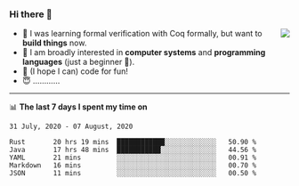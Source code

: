 ### Hi there 👋

<img align="right" src="https://github-readme-stats.vercel.app/api?username=xxchan&show_icons=true&icon_color=0366d6&text_color=24292e&bg_color=ffffff&hide_title=true" />


- 🤔 I was learning formal verification with Coq formally, but want to **build things** now.
- 😬 I am broadly interested in **computer systems** and **programming languages** (just a beginner 🥺).
- 🤩 (I hope I can) code for fun!
- 😇 …………


---

📊 **The last 7 days I spent my time on** 

<!--START_SECTION:waka-->
```text
31 July, 2020 - 07 August, 2020

Rust       20 hrs 19 mins  ████████████░░░░░░░░░░░░░   50.90 % 
Java       17 hrs 48 mins  ███████████░░░░░░░░░░░░░░   44.56 % 
YAML       21 mins         ░░░░░░░░░░░░░░░░░░░░░░░░░   00.91 % 
Markdown   16 mins         ░░░░░░░░░░░░░░░░░░░░░░░░░   00.70 % 
JSON       11 mins         ░░░░░░░░░░░░░░░░░░░░░░░░░   00.50 %
```
<!--END_SECTION:waka-->

<!--
**xxchan/xxchan** is a ✨ _special_ ✨ repository because its `README.md` (this file) appears on your GitHub profile.

Here are some ideas to get you started:

- 🔭 I’m currently working on ...
- 🌱 I’m currently learning ...
- 👯 I’m looking to collaborate on ...
- 🤔 I’m looking for help with ...
- 💬 Ask me about ...
- 📫 How to reach me: ...
- 😄 Pronouns: ...
- ⚡ Fun fact: ...
-->
